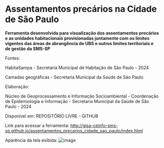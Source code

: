 # Assentamentos precários na Cidade de São Paulo
<strong>Ferramenta desenvolvida para visualização dos assentamentos precários e as unidades habitacionais provisionadas juntamente com os limites vigentes das áreas de abrangência de UBS e outros limites territoriais e de gestão da SMS-SP</strong>

<p>Fontes:</p>
<p>HabitaSampa - Secretaria Municipal de Habitação de São Paulo - 2024</p>
<p>Camadas geográficas - Secretaria Municipal da Saúde de São Paulo</p>

<p>Elaboração:</p>
<p>Núcleo de Geoprocessamento e Informação Socioambiental - Coordenação de Epidemiologia e Informação - Secretaria Municipal da Saúde de São Paulo - 2024</p>
<p>Disponível em: REPOSITÓRIO LIVRE - GITHUB</p>

Link para acessar a ferramenta: http://gisa-ceinfo-sms-sp.github.io/assentamentos_precarios_cidade_sao_paulo/index.html

Aparência da tela exibida:
![image](https://github.com/gisa-ceinfo-sms-sp/assentamentos_precarios_cidade_sao_paulo/assets/75272641/b0d86646-d485-4a5f-980c-b3f9092031b3)

